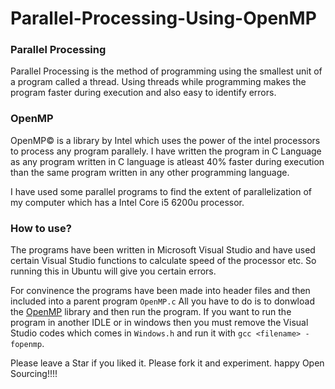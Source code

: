 # Parallel-Processing-Using-OpenMP

### Parallel Processing
Parallel Processing is the method of programming using the smallest unit of a program called a thread. Using threads while programming makes the program faster during execution and also easy to identify errors.

### OpenMP
OpenMP© is a library by Intel which uses the power of the intel processors to process any program parallely. I have written the program in C Language as any program written in C language is atleast 40% faster during execution than the same program written in any other programming language.

I have used some parallel programs to find the extent of parallelization of my computer which has a Intel Core i5 6200u processor.

### How to use?
The programs have been written in Microsoft Visual Studio and have used certain Visual Studio functions to calculate speed of the processor etc. So running this in Ubuntu will give you certain errors.

For convinence the programs have been made into header files and then included into a parent program ```OpenMP.c``` All you have to do is to donwload the [OpenMP](https://www.openmp.org/resources/openmp-compilers-tools/) library and then run the program. If you want to run the program in another IDLE or in windows then you must remove the Visual Studio codes which comes in ```Windows.h``` and run it with ```gcc <filename> -fopenmp```.

Please leave a Star if you liked it. Please fork it and experiment. happy Open Sourcing!!!!

